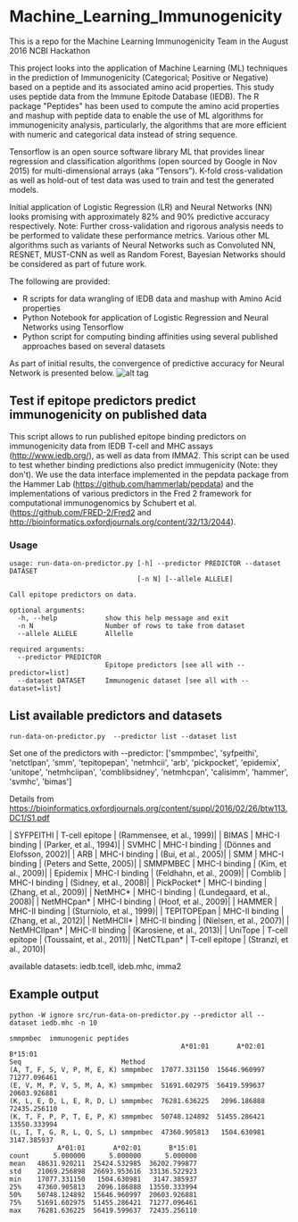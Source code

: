 # Machine_Learning_Immunogenicity

This is a repo for the Machine Learning Immunogenicity Team in the August 2016 NCBI Hackathon

This project looks into the application of Machine Learning (ML) techniques in the prediction of Immunogenicity (Categorical; Positive or Negative) based on a peptide and its associated amino acid properties. This study uses peptide data from the Immune Epitode Database (IEDB). The R package "Peptides" has been used to compute the amino acid properties and mashup with peptide data to enable the use of ML algorithms for immunogenicity analysis, particularly, the algorithms that are more efficient with numeric and categorical data instead of string sequence.

Tensorflow is an open source software library ML that provides linear regression and classification algorithms (open sourced by Google in Nov 2015) for multi-dimensional arrays (aka “Tensors”). K-fold cross-validation as well as hold-out of test data was used to train and test the generated models.

Initial application of Logistic Regression (LR) and Neural Networks (NN) looks promising with approximately 82% and 90% predictive accuracy respectively. Note: Further cross-validation and rigorous analysis needs to be performed to validate these performance metrics. Various other ML algorithms such as variants of Neural Networks such as Convoluted NN, RESNET, MUST-CNN as well as Random Forest, Bayesian Networks should be considered as part of future work. 

The following are provided:
* R scripts for data wrangling of IEDB data and mashup with Amino Acid properties
* Python Notebook for application of Logistic Regression and Neural Networks using Tensorflow
* Python script for computing binding affinities using several published approaches based on several datasets

As part of initial results, the convergence of predictive accuracy for Neural Network is presented below.
![alt tag](https://github.com/NCBI-Hackathons/Machine_Learning_Immunogenicity/blob/master/pics/PredictiveAccuracy_NN_InitialFindings.PNG)

## Test if epitope predictors predict immunogenicity on published data

This script allows to run published epitope binding predictors on immunogenicity data from IEDB T-cell and MHC assays (http://www.iedb.org/), as well as data from IMMA2. This script can be used to test whether binding predictions also predict immugenicity (Note: they don't). We use the data interface implemented in the pepdata package from the Hammer Lab (https://github.com/hammerlab/pepdata) and the implementations of various predictors in the Fred 2 framework for computational immunogenomics by Schubert et al. (https://github.com/FRED-2/Fred2 and http://bioinformatics.oxfordjournals.org/content/32/13/2044).

### Usage

    usage: run-data-on-predictor.py [-h] --predictor PREDICTOR --dataset DATASET
                                    [-n N] [--allele ALLELE]
    
    Call epitope predictors on data.
    
    optional arguments:
      -h, --help            show this help message and exit
      -n N                  Number of rows to take from dataset
      --allele ALLELE       Allelle
    
    required arguments:
      --predictor PREDICTOR
                            Epitope predictors [see all with --predictor=list]
      --dataset DATASET     Immunogenic dataset [see all with --dataset=list]


## List available predictors and datasets

    run-data-on-predictor.py  --predictor list --dataset list

Set one of the predictors with --predictor:
['smmpmbec', 'syfpeithi', 'netctlpan', 'smm', 'tepitopepan', 'netmhcii', 'arb', 'pickpocket', 'epidemix', 'unitope', 'netmhciipan', 'comblibsidney', 'netmhcpan', 'calisimm', 'hammer', 'svmhc', 'bimas']

Details from https://bioinformatics.oxfordjournals.org/content/suppl/2016/02/26/btw113.DC1/S1.pdf

| SYFPEITHI | T-cell epitope | (Rammensee, et al., 1999)|
| BIMAS | MHC-I binding | (Parker, et al., 1994)|
| SVMHC | MHC-I binding | (Dönnes and Elofsson, 2002)|
| ARB | MHC-I binding | (Bui, et al., 2005)|
| SMM | MHC-I binding | (Peters and Sette, 2005)|
| SMMPMBEC | MHC-I binding | (Kim, et al., 2009)|
| Epidemix | MHC-I binding | (Feldhahn, et al., 2009)|
| Comblib | MHC-I binding | (Sidney, et al., 2008)|
| PickPocket* | MHC-I binding | (Zhang, et al., 2009)|
| NetMHC* | MHC-I binding | (Lundegaard, et al., 2008)|
| NetMHCpan* | MHC-I binding | (Hoof, et al., 2009)|
| HAMMER | MHC-II binding | (Sturniolo, et al., 1999)|
| TEPITOPEpan | MHC-II binding | (Zhang, et al., 2012)|
| NetMHCII* | MHC-II binding | (Nielsen, et al., 2007)|
| NetMHCIIpan* | MHC-II binding | (Karosiene, et al., 2013)|
| UniTope | T-cell epitope | (Toussaint, et al., 2011)|
| NetCTLpan* | T-cell epitope | (Stranzl, et al., 2010)|

available datasets: iedb.tcell, ideb.mhc, imma2

## Example output

    python -W ignore src/run-data-on-predictor.py --predictor all --dataset iedb.mhc -n 10
    
    smmpmbec  immunogenic peptides
                                               A*01:01       A*02:01       B*15:01
    Seq                         Method                                            
    (A, T, F, S, V, P, M, E, K) smmpmbec  17077.331150  15646.960997  71277.096461
    (E, V, M, P, V, S, M, A, K) smmpmbec  51691.602975  56419.599637  20603.926881
    (K, L, E, D, L, E, R, D, L) smmpmbec  76281.636225   2096.186888  72435.256110
    (K, T, F, P, P, T, E, P, K) smmpmbec  50748.124892  51455.286421  13550.333994
    (L, I, T, G, R, L, Q, S, L) smmpmbec  47360.905813   1504.630981   3147.385937
                A*01:01       A*02:01       B*15:01
    count      5.000000      5.000000      5.000000
    mean   48631.920211  25424.532985  36202.799877
    std    21069.256898  26693.953616  33136.522923
    min    17077.331150   1504.630981   3147.385937
    25%    47360.905813   2096.186888  13550.333994
    50%    50748.124892  15646.960997  20603.926881
    75%    51691.602975  51455.286421  71277.096461
    max    76281.636225  56419.599637  72435.256110
    
